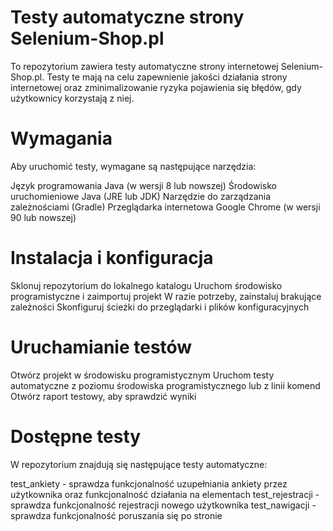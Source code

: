 # Testy automatyczne strony Selenium-Shop.pl
To repozytorium zawiera testy automatyczne strony internetowej Selenium-Shop.pl. Testy te mają na celu zapewnienie jakości działania strony internetowej oraz zminimalizowanie ryzyka pojawienia się błędów, gdy użytkownicy korzystają z niej.

# Wymagania
Aby uruchomić testy, wymagane są następujące narzędzia:

Język programowania Java (w wersji 8 lub nowszej)
Środowisko uruchomieniowe Java (JRE lub JDK)
Narzędzie do zarządzania zależnościami (Gradle)
Przeglądarka internetowa Google Chrome (w wersji 90 lub nowszej)

# Instalacja i konfiguracja
Sklonuj repozytorium do lokalnego katalogu
Uruchom środowisko programistyczne i zaimportuj projekt
W razie potrzeby, zainstaluj brakujące zależności
Skonfiguruj ścieżki do przeglądarki i plików konfiguracyjnych

# Uruchamianie testów
Otwórz projekt w środowisku programistycznym
Uruchom testy automatyczne z poziomu środowiska programistycznego lub z linii komend
Otwórz raport testowy, aby sprawdzić wyniki

# Dostępne testy
W repozytorium znajdują się następujące testy automatyczne:

test_ankiety - sprawdza funkcjonalność uzupełniania ankiety przez użytkownika oraz funkcjonalność działania na elementach
test_rejestracji - sprawdza funkcjonalność rejestracji nowego użytkownika
test_nawigacji - sprawdza funkcjonalność poruszania się po stronie 
